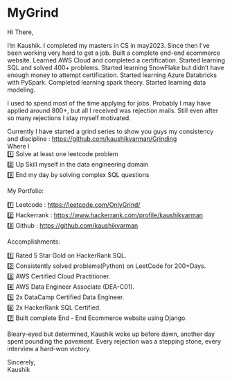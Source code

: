# MyGrind

Hi There,


I’m Kaushik. I completed my masters in CS in may2023. Since then I’ve been working very hard to get a job. Built a complete end-end ecommerce website. Learned AWS Cloud and completed a certification. Started learning SQL and solved 400+ problems. Started learning SnowFlake but didn’t have enough money to attempt certification. Started learning Azure Databricks with PySpark. Completed learning spark theory. Started learning data modeling. 

I used to spend most of the time applying for jobs. Probably I may have applied around 800+, but all I received was rejection mails. Still even after so many rejections I stay myself motivated.

Currently I have started a grind series to show you guys my consistency and discipline 
 : https://github.com/kaushikvarman/Grinding <br>
Where I <br>
:one: Solve at least one leetcode problem <br>
:two: Up Skill myself in the data engineering domain <br>
:three: End my day by solving complex SQL questions <br>

My Portfolio:

:one: Leetcode : https://leetcode.com/OnlyGrind/ <br>
:two: Hackerrank : https://www.hackerrank.com/profile/kaushikvarman <br>
:three: Github : https://github.com/kaushikvarman 

Accomplishments:

:one: Rated 5 Star Gold on HackerRank SQL. <br>
:two: Consistently solved problems(Python) on LeetCode for 200+Days.<br>
:three: AWS Certified Cloud Practitioner.<br>
:four: AWS Data Engineer Associate (DEA-C01). <br>
:five: 2x DataCamp Certified Data Engineer. <br>
:six: 2x HackerRank SQL Certified. <br>
:seven: Built complete End - End Ecommerce website using Django.

Bleary-eyed but determined, Kaushik woke up before dawn, another day spent pounding the pavement. Every rejection was a stepping stone, every interview a hard-won victory.

Sincerely, <br>
Kaushik

